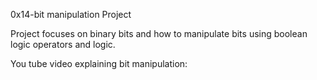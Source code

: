 0x14-bit manipulation Project 

Project focuses on binary bits and how to manipulate bits using boolean logic operators and logic.

You tube video explaining bit manipulation:
